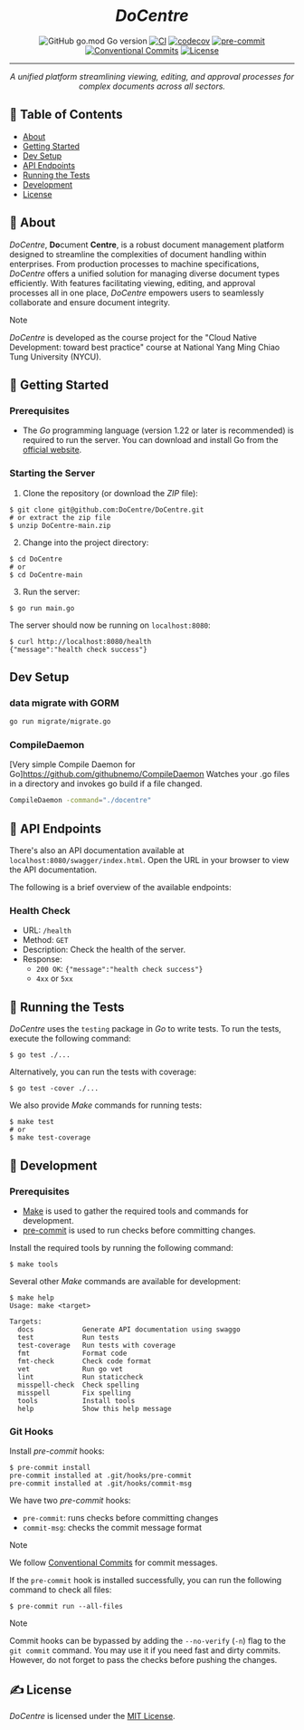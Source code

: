 <h1 align="center"><i>DoCentre</i></h1>

<div align="center">

![GitHub go.mod Go version](https://img.shields.io/github/go-mod/go-version/DoCentre/DoCentre)
[![CI](https://github.com/DoCentre/DoCentre/actions/workflows/ci.yml/badge.svg)](https://github.com/DoCentre/DoCentre/actions/workflows/ci.yml)
[![codecov](https://codecov.io/gh/DoCentre/DoCentre/graph/badge.svg?token=VE3MI85NDN)](https://codecov.io/gh/DoCentre/DoCentre)
[![pre-commit](https://img.shields.io/badge/pre--commit-enabled-brightgreen?logo=pre-commit)](https://github.com/pre-commit/pre-commit)
[![Conventional Commits](https://img.shields.io/badge/Conventional%20Commits-1.0.0-%23FE5196?logo=conventionalcommits&logoColor=white)](https://conventionalcommits.org)
[![License](https://img.shields.io/badge/license-MIT-blue.svg)](LICENSE)

</div>

---

<p align="center">
    <i>A unified platform streamlining viewing, editing, and approval processes for complex documents across all sectors.</i>
</p>

## 📝 Table of Contents

- [About](#about)
- [Getting Started](#getting_started)
- [Dev Setup](#dev-setup)
- [API Endpoints](#api)
- [Running the Tests](#tests)
- [Development](#development)
- [License](#license)

## 🧐 About <a name = "about"></a>

_DoCentre_, **Do**cument **Centre**, is a robust document management platform designed to streamline the complexities of document handling within enterprises. From production processes to machine specifications, _DoCentre_ offers a unified solution for managing diverse document types efficiently. With features facilitating viewing, editing, and approval processes all in one place, _DoCentre_ empowers users to seamlessly collaborate and ensure document integrity.

> [!note]
> _DoCentre_ is developed as the course project for the "Cloud Native Development: toward best practice" course at National Yang Ming Chiao Tung University (NYCU).

## 🏁 Getting Started <a name = "getting_started"></a>

### Prerequisites

- The _Go_ programming language (version 1.22 or later is recommended) is required to run the server. You can download and install Go from the [official website](https://go.dev/doc/install).

### Starting the Server

1. Clone the repository (or download the _ZIP_ file):

```console
$ git clone git@github.com:DoCentre/DoCentre.git
# or extract the zip file
$ unzip DoCentre-main.zip
```

2. Change into the project directory:

```console
$ cd DoCentre
# or
$ cd DoCentre-main
```

3. Run the server:

```console
$ go run main.go
```

The server should now be running on `localhost:8080`:

```console
$ curl http://localhost:8080/health
{"message":"health check success"}
```


## Dev Setup

### data migrate with GORM

```bash
go run migrate/migrate.go
```

### CompileDaemon 
[Very simple Compile Daemon for Go]https://github.com/githubnemo/CompileDaemon
Watches your .go files in a directory and invokes go build if a file changed. 
```bash
CompileDaemon -command="./docentre"
```

## 🧾 API Endpoints <a name = "api"></a>

There's also an API documentation available at `localhost:8080/swagger/index.html`.
Open the URL in your browser to view the API documentation.

The following is a brief overview of the available endpoints:

### Health Check

- URL: `/health`
- Method: `GET`
- Description: Check the health of the server.
- Response:
  - `200 OK`: `{"message":"health check success"}`
  - `4xx` or `5xx`

## 🔧 Running the Tests <a name = "tests"></a>

_DoCentre_ uses the `testing` package in _Go_ to write tests.
To run the tests, execute the following command:

```console
$ go test ./...
```

Alternatively, you can run the tests with coverage:

```console
$ go test -cover ./...
```

We also provide _Make_ commands for running tests:

```console
$ make test
# or
$ make test-coverage
```

## 🚀 Development <a name = "development"></a>

### Prerequisites

- [Make](https://www.gnu.org/software/make/#download) is used to gather the required tools and commands for development.
- [pre-commit](https://pre-commit.com/#install) is used to run checks before committing changes.

Install the required tools by running the following command:

```console
$ make tools
```

Several other _Make_ commands are available for development:

```console
$ make help
Usage: make <target>

Targets:
  docs            Generate API documentation using swaggo
  test            Run tests
  test-coverage   Run tests with coverage
  fmt             Format code
  fmt-check       Check code format
  vet             Run go vet
  lint            Run staticcheck
  misspell-check  Check spelling
  misspell        Fix spelling
  tools           Install tools
  help            Show this help message

```

### Git Hooks

Install _pre-commit_ hooks:

```console
$ pre-commit install
pre-commit installed at .git/hooks/pre-commit
pre-commit installed at .git/hooks/commit-msg
```

We have two _pre-commit_ hooks:
- `pre-commit`: runs checks before committing changes
- `commit-msg`: checks the commit message format

> [!note]
> We follow [Conventional Commits](https://www.conventionalcommits.org) for commit messages.

If the `pre-commit` hook is installed successfully, you can run the following command to check all files:

```console
$ pre-commit run --all-files
```

> [!note]
> Commit hooks can be bypassed by adding the `--no-verify` (`-n`) flag to the `git commit` command.
> You may use it if you need fast and dirty commits. However, do not forget to pass the checks before pushing the changes.

## ✍️ License <a name = "license"></a>

_DoCentre_ is licensed under the [MIT License](LICENSE).
